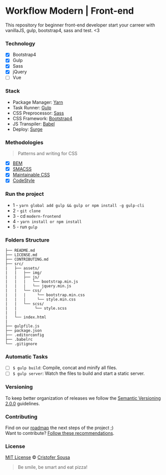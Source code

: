 # Workflow Modern | Front-end

This repository for beginner front-end developer start your carreer with vanillaJS, gulp, bootstrap4, sass and test. <3

### Technology

- [x] Bootstrap4
- [x] Gulp
- [x] Sass
- [x] jQuery
- [ ] Vue

### Stack
- Package Manager: [Yarn](https://yarnpkg.com/pt-BR/)
- Task Runner: [Gulp](http://gulpjs.com/)
- CSS Preprocessor: [Sass](http://stylus-lang.com/)
- CSS Framework: [Bootstrap4](https://v4-alpha.getbootstrap.com/)
- JS Transpiler: [Babel](https://babeljs.io/docs/setup/#installation)
- Deploy: [Surge](https://surge.sh/)

### Methodologies
> Patterns and writing for CSS

- [x] [BEM](http://getbem.com/introduction/)
- [x] [SMACSS](https://smacss.com/)
- [x] [Maintainable CSS](https://maintainablecss.com/)
- [x] [CodeStyle](https://github.com/cristofersousa/modern-frontend/blob/master/CodeStyle.md)

### Run the project

- 1 - `yarn global add gulp && gulp or npm install -g gulp-cli`
- 2 - `git clone`
- 3 - cd `modern-frontend`
- 4 - `yarn install or npm install`
- 5 - run `gulp`


### Folders Structure

	├── README.md
	├── LICENSE.md
	├── CONTRIBUTING.md
	├── src/
	|   ├── assets/
	|   |   ├── img/
	|   |   ├── js/
	|   |   |   └── bootstrap.min.js
    |   |   |   └── jquery.min.js
    |   |   └── css/
    |   |   |     └── bootstrap.min.css
    |   |   |     └── style.min.css   
	|   |   └── scss/
	|   |        └── style.scss
    |   |          
	|   └── index.html
    |
	├── gulpfile.js
	├── package.json
	├── .editorconfig
    ├── .babelrc
    └── .gitignore          


### Automatic Tasks

- [ ] `$ gulp build`: Compile, concat and minify all files.
- [ ] `$ gulp server`: Watch the files to build and start a static server.

### Versioning

To keep better organization of releases we follow the [Semantic Versioning 2.0.0](http://semver.org/) guidelines.

### Contributing

Find on our [roadmap](https://github.com/cristofersousa/modern-frontend/issues) the next steps of the project ;)
<br>
Want to contribute? [Follow these recommendations](https://github.com/cristofersousa/modern-frontend/blob/master/CONTRIBUTING.md).

### License

[MIT License](https://github.com/cristofersousa/modern-frontend/blob/master/LICENSE.md) © [Cristofer Sousa](http://cristofersousa.com.br/)


> Be smile, be smart and eat pizza!
